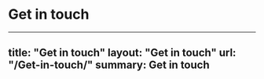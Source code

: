 # Get in touch

---
title: "Get in touch"
layout: "Get in touch"
url: "/Get-in-touch/"
summary: Get in touch
---
